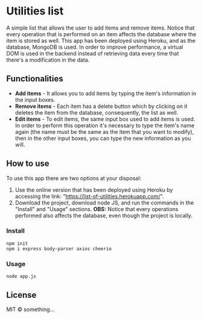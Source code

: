 # Utilities list

A simple list that allows the user to add items and remove items. Notice that every operation that is performed on an item affects the database where the item is stored as well. This app has been deployed using Heroku, and as the database, MongoDB is used. In order to improve performance, a virtual DOM is used in the backend instead of retrieving data every time that there's a modification in the data.

## Functionalities
- **Add items** - It allows you to add items by typing the item's information in the input boxes.
- **Remove items** - Each item has a delete button which by clicking on it deletes the item from the database, consequently, the list as well.
- **Edit items** - To edit items, the same input box used to add items is used. In order to perform this operation it's necessary to type the item's name again (the name must be the same as the item that you want to modify), then in the other input boxes, you can type the new information as you will.

## How to use
To use this app there are two options at your disposal:
1. Use the online version that has been deployed using Heroku by accessing the link: "https://list-of-utilities.herokuapp.com/".
2. Download the project, download node JS, and run the commands in the "Install" and "Usage" sections. **OBS:** Notice that every operations performed also affects the database, even though the project is locally.

### Install
```
npm init
npm i express body-parser axios cheerio
```

### Usage
```
node app.js
```

## License
MIT © something...
